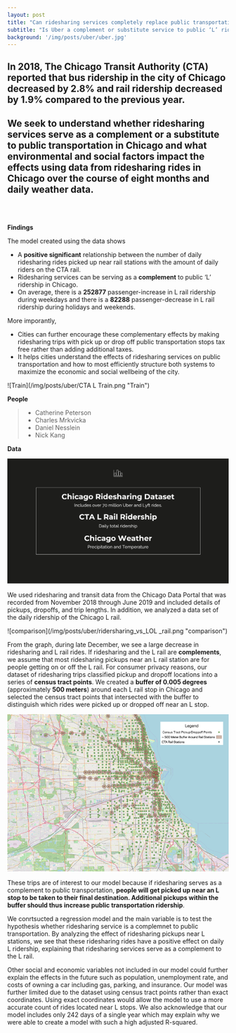 ```yaml
---
layout: post
title: "Can ridesharing services completely replace public transportation?"
subtitle: "Is Uber a complement or substitute service to public ‘L’ ridership in Chicago?"
background: '/img/posts/uber/uber.jpg'
---
```


## In 2018, The Chicago Transit Authority (CTA) reported that bus ridership in the city of Chicago decreased by 2.8% and rail ridership decreased by 1.9% compared to the previous year. 

## We seek to understand whether ridesharing services serve as a complement or a substitute to public transportation in Chicago and what environmental and social factors impact the effects using data from ridesharing rides in Chicago over the course of eight months and daily weather data. 

 <br/><br/>


**Findings**

The model created using the data shows 
- A **positive significant** relationship between the number of daily ridesharing rides picked up near rail stations with the amount of daily riders on the CTA rail. 
- Ridesharing services can be serving as a **complement** to public ‘L’ ridership in Chicago. 
- On average, there is a **252877** passenger-increase in L rail ridership during weekdays and there is a **82288** passenger-decrease in L rail ridership during holidays and weekends.

More imporantly, 
- Cities can further encourage these complementary effects by making ridesharing trips with pick up or drop off public transportation stops tax free rather than adding additional taxes.
- It helps cities understand the effects of ridesharing services on public transportation and how to most efficiently structure both systems to maximize the economic and social wellbeing of the city. 

 ![Train](/img/posts/uber/CTA L Train.png "Train")

 **People**

 > - Catherine Peterson 
 > - Charles Mrkvicka 
 > - Daniel Nesslein
 > - Nick Kang

 **Data**

![Data](/img/posts/uber/data.png "data")

We used ridesharing and transit data from the Chicago Data Portal that was recorded from November 2018 through June 2019 and included details of pickups, dropoffs, and trip lengths. In addition, we analyzed a data set of the daily ridership of the Chicago L rail. 

![comparison](/img/posts/uber/ridersharing_vs_LOL _rail.png "comparison")

From the graph, during late December, we see a large decrease in ridesharing and L rail rides. If ridesharing and the L rail are **complements**, we assume that most ridesharing pickups near an L rail station are for people getting on or off the L rail. For consumer privacy reasons, our dataset of ridesharing trips classified pickup and dropoff locations into a series of **census tract points**. We created a **buffer of 0.005 degrees** (approximately **500 meters**) around each L rail stop in Chicago and selected the census tract points that intersected with the buffer to distinguish which rides were picked up or dropped off near an L stop.

![zone](/img/posts/uber/pickup_dropoff.png "zone")

These trips are of interest to our model because if ridesharing serves as a complement to public transportation, **people will get picked up near an L stop to be taken to their final destination. Additional pickups within the buffer should thus increase public transportation ridership**.

We conrtsucted a regression model and the main variable is to test the hypothesis whether ridesharing service is a complemnet to public transportation. By analyzing the effect of ridesharing pickups near L stations, we see that these ridesharing rides have a positive effect on daily L ridership, explaining that ridesharing services serve as a complement to the L rail. 

Other social and economic variables not included in our model could further explain the effects in the future such as population, unemployment rate, and costs of owning a car including gas, parking, and insurance. Our model was further limited due to the dataset using census tract points rather than exact coordinates. Using exact coordinates would allow the model to use a more accurate count of rides located near L stops. We also acknowledge that our model includes only 242 days of a single year which may explain why we were able to create a model with such a high adjusted R-squared. 





